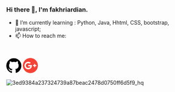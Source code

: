 ### Hi there 👋, I'm fakhriardian.

- 🌱 I’m currently learning : Python, Java, Hhtml, CSS, bootstrap, javascript;
- 📫 How to reach me: 
 <br/>

 
<a href="https://https://github.com/fakhriardian"><img src="https://github.com/agnihotriketan/agnihotriketan/blob/master/sm/github-logo.png" width="40" /></a>
<a href="mailto:ardianrafi2000@gmail.com"><img src="https://github.com/agnihotriketan/agnihotriketan/blob/master/sm/google-plus.png" width="40" /></a>

![3ed9384a237324739a87beac2478d0750ff6d5f9_hq](https://user-images.githubusercontent.com/80326622/111098725-abce6f00-8576-11eb-91aa-e92b4b888931.gif)


<!--
**fakhriardian/fakhriardian** is a ✨ _special_ ✨ repository because its `README.md` (this file) appears on your GitHub profile.
